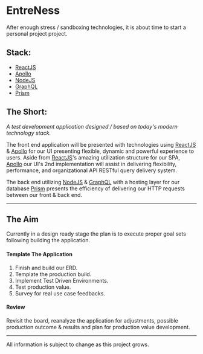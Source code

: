 # EntreNess

After enough stress / sandboxing technologies, it is about time to start a personal project project.

Stack:
---
- [ReactJS](https://reactjs.org/)
- [Apollo](https://www.apollographql.com/)
- [NodeJS](https://nodejs.org/en/)
- [GraphQL](https://graphql.org/)
- [Prism](https://www.prisma.io/blog/introducing-prisma-1ff423fd629e)

The Short:
---

*A test development application designed / based on today's modern technology stack.*

The front end application will be presented with technologies using [ReactJS](https://reactjs.org/) & [Apollo](https://www.apollographql.com/) for our UI presenting flexible, dynamic and powerful experience to users. Aside from [ReactJS](https://reactjs.org/)'s amazing utilization structure for our SPA, [Apollo](https://www.apollographql.com/) our UI's 2nd implementation will assist in delivering flexibility, performance, and organizational API RESTful query delivery system.

The back end utilizing [NodeJS](https://nodejs.org/en/) & [GraphQL](https://graphql.org/) with a hosting layer for our database [Prism](https://www.prisma.io/blog/introducing-prisma-1ff423fd629e) presents the efficiency of delivering our HTTP requests between our front & back end.

---

## The Aim

Currently in a design ready stage the plan is to execute proper goal sets following building the application.

#### Template The Application
1) Finish and build our ERD.
2) Template the production build.
3) Implement Test Driven Environments.
4) Test production value.
5) Survey for real use case feedbacks.

#### Review

Revisit the board, reanalyze the application for adjustments, possible production outcome & results and plan for production value development.

---

All information is subject to change as this project grows.